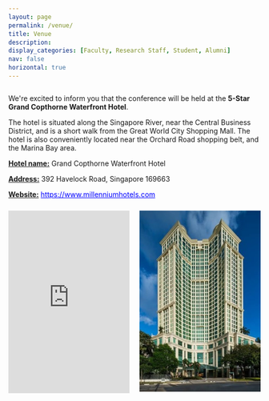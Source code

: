 ```yaml
---
layout: page
permalink: /venue/
title: Venue
description: 
display_categories: [Faculty, Research Staff, Student, Alumni] 
nav: false
horizontal: true
---
```


<!-- <!DOCTYPE html> -->
<html lang="en">
<head>
    <meta charset="UTF-8">
    <meta name="viewport" content="width=device-width, initial-scale=1.0">
    <style>
        .container {
            display: flex;
            flex-direction: column;
            align-items: stretch;
        }
        .text {
            width: 100%;
            margin-bottom: 10px;
        }
        .media-container {
            display: flex;
            justify-content: space-between;
            gap: 20px;
        }
        .media-item {
            flex: 1;
            max-width: calc(50% - 10px);
        }
        .media-item img {
            width: 100%;
            height: auto;
            object-fit: cover;
        }
        .media-item iframe {
            width: 100%;
            height: 100%;
            min-height: 300px;
            border: 0;
        }
    </style>
    <title>Your Page Title</title>
</head>
<body>

<div class="container">
    <div class="text">
        <p>We're excited to inform you that the conference will be held at the <b>5-Star Grand Copthorne Waterfront Hotel</b>.</p>
        <p>The hotel is situated along the Singapore River, near the Central Business District, and is a short walk from the Great World City Shopping Mall. 
        The hotel is also conveniently located near the Orchard Road shopping belt, and the Marina Bay area.</p>
        <p><u><b>Hotel name:</b></u> Grand Copthorne Waterfront Hotel</p>
        <p><u><b>Address:</b></u> 392 Havelock Road, Singapore 169663</p>
        <p><u><b>Website:</b></u> <a href="https://www.millenniumhotels.com/en/singapore/grand-copthorne-waterfront/?cid=gplaces-grand-copthorne-waterfront" style="color: blue;">https://www.millenniumhotels.com</a></p>
    </div>
    <div class="media-container">
        <div class="media-item">
            <iframe src="https://www.google.com/maps/embed?pb=!1m18!1m12!1m3!1d3988.806298167315!2d103.83245267509436!3d1.2905215617634156!2m3!1f0!2f0!3f0!3m2!1i1024!2i768!4f13.1!3m3!1m2!1s0x31da199d143e0827%3A0xe0257bc3e02dddbb!2sGrand%20Copthorne%20Waterfront%20Hotel%20Singapore!5e0!3m2!1sfr!2ssg!4v1724840908465!5m2!1sfr!2ssg" allowfullscreen="" loading="lazy" referrerpolicy="no-referrer-when-downgrade"></iframe>
        </div>
        <div class="media-item">
            <img src="../assets/img/safe_workshop/hotel_pic.jpg" alt="Hotel Picture">
        </div>
    </div>
</div>

</body>
</html>